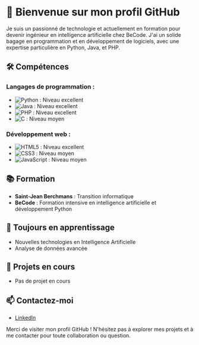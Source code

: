 # 👋 Bienvenue sur mon profil GitHub

Je suis un passionné de technologie et actuellement en formation pour devenir ingénieur en intelligence artificielle chez BeCode. J'ai un solide bagage en programmation et en développement de logiciels, avec une expertise particulière en Python, Java, et PHP.

## 🛠️ Compétences

### Langages de programmation :
- ![Python](https://img.shields.io/badge/-Python-3776AB?style=flat-square&logo=Python&logoColor=white) : Niveau excellent
- ![Java](https://img.shields.io/badge/-Java-007396?style=flat-square&logo=Java&logoColor=white) : Niveau excellent
- ![PHP](https://img.shields.io/badge/-PHP-777BB4?style=flat-square&logo=PHP&logoColor=white) : Niveau excellent
- ![C](https://img.shields.io/badge/-C-A8B9CC?style=flat-square&logo=C&logoColor=white) : Niveau moyen

### Développement web :
- ![HTML5](https://img.shields.io/badge/-HTML5-E34F26?style=flat-square&logo=HTML5&logoColor=white) : Niveau excellent
- ![CSS3](https://img.shields.io/badge/-CSS3-1572B6?style=flat-square&logo=CSS3&logoColor=white) : Niveau moyen
- ![JavaScript](https://img.shields.io/badge/-JavaScript-F7DF1E?style=flat-square&logo=JavaScript&logoColor=black) : Niveau moyen


## 📚 Formation

- **Saint-Jean Berchmans** : Transition informatique
- **BeCode** : Formation intensive en intelligence artificielle et développement Python

## 🌱 Toujours en apprentissage

- Nouvelles technologies en Intelligence Artificielle
- Analyse de données avancée

## 📂 Projets en cours

- Pas de projet en cours

## 📫 Contactez-moi

- [LinkedIn](https://www.linkedin.com/in/colingregoire/)

Merci de visiter mon profil GitHub ! N'hésitez pas à explorer mes projets et à me contacter pour toute collaboration ou question.
